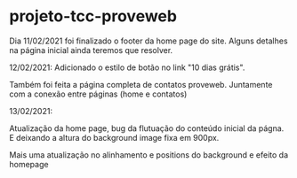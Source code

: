 # projeto-tcc-proveweb

Dia 11/02/2021 foi  finalizado o footer da home page do site. Alguns detalhes na página inicial ainda teremos que resolver. 

12/02/2021:  Adicionado o estilo de botão no link "10 dias grátis".

Também foi feita a página completa de contatos proveweb. Juntamente com a conexão entre páginas (home e contatos)

13/02/2021:

Atualização da home page, bug da flutuação do conteúdo inicial da págna. E deixando a altura do background image fixa em 900px.

Mais uma atualização no alinhamento e positions do background e efeito da homepage